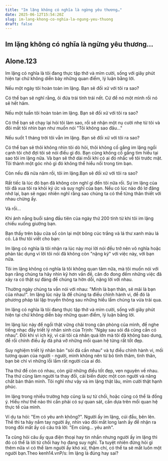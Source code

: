 ```yaml
---
title: "Im lặng không có nghĩa là ngừng yêu thương…"
date: 2025-06-12T15:54:20Z
slug: im-lang-khong-co-nghia-la-ngung-yeu-thuong
draft: false
---
```


## Im lặng không có nghĩa là ngừng yêu thương…

## Alone.123

Im lặng có nghĩa là tôi đang thực tập thở và mỉm cười, sống với giây phút hiện tại chứ không diễn bày những quan điểm, lý luận bằng lời.

Nếu một ngày tôi hoàn toàn im lặng. Bạn sẽ đối xử với tôi ra sao?
 
Có thể bạn sẽ nghĩ rằng, ôi đứa trái tính trái nết. Cứ để nó một mình rồi nó sẽ hết hâm.
 
Nếu một tuần tôi hoàn toàn im lặng. Bạn sẽ đối xử với tôi ra sao?
 
Có thể bạn sẽ chạy lại hỏi tôi làm sao, rồi sẽ nhận một nụ cười nhẹ từ tôi và đôi mắt tôi nhìn bạn như muốn nói "Tôi không sao đâu..."
 
Nếu suốt 1 tháng trời tôi vẫn im lặng. Bạn sẽ đối xử với tôi ra sao?
 
Có thể bạn sẽ thôi không nhìn tôi dò hỏi, thôi không cố gắng im lặng ngồi cạnh tôi chờ đợi tôi sẽ nói điều gì đó. Bạn cũng không cố gắng tìm hiều tại sao tôi im lặng nữa. Và bạn sẽ thở dài mỗi khi có ai đó nhắc về tôi trước mặt. Tôi thành một góc nhỏ gì đó không thể hiểu nối trong tim bạn.
 
Còn nếu đã nửa năm rồi, tôi im lặng.Bạn sẽ đối xử với tôi ra sao?
 
Rất tiếc là lúc đó bạn đã không còn nghĩ gì đến tôi nữa rồi. Sự im lặng của tôi đã xua tôi ra khỏi ký ức và suy nghĩ của bạn. Nếu có lúc nào đó lơ đãng nhớ lại, bạn sẽ ngạc nhiên nghĩ rằng sao chúng ta có thể từng thân thiết với nhau chừng ấy.

Và rồi...
 
Khi ánh nắng buổi sáng đầu tiên của ngày thứ 200 tính từ khi tôi im lặng chiếu xuống giường bạn.
 
Bạn thấy trên bậu cửa sổ còn lại một bông cúc trắng và lá thư xanh màu lá cỏ. Lá thư tôi viết cho bạn:

Im lặng có nghĩa là tôi nhận ra lúc này mọi lời nói đều trở nên vô nghĩa hoặc phản tác dụng vì lời tôi nói đã không còn "nặng ký" với việc này, với bạn nữa.
 
Tôi im lặng không có nghĩa là tôi không quan tâm nữa, mà tôi muốn nói với bạn rằng chúng ta hãy nhìn kỹ hơn vấn đề, cân đo đong đếm những việc đã xảy ra có thật sự đáng để chúng ta hờn dỗi, nặng lời với nhau.
 
Thường ngày chúng ta vẫn nói với nhau: "Mình là bạn thân, sẽ mãi là bạn của nhau!". Im lặng lúc này là để chúng ta điều chỉnh hành vi, để đó là phương pháp tái lập truyền thông sau những hiểu lầm chúng ta vừa trải qua.
 
Im lặng có nghĩa là tôi đang thực tập thở và mỉm cười, sống với giây phút hiện tại chứ không diễn bày những quan điểm, lý luận bằng lời.
 
Im lặng lúc này để ngồi thật vững chãi trong căn phòng của mình, để nghe tiếng nhạc đầy triết lý nhân sinh của Trịnh: "Ngày sau sỏi đá cũng cần có nhau". Đôi khi vì ích kỷ, vì cái tôi cá nhân quá lớn mà tôi đã không bao dung, để rồi chính điều ấy đã phá vỡ những mối quan hệ từng rất tốt đẹp.
 
Suy nghiệm triết lý nhân bản "sỏi đá cần nhau" và tự điều chỉnh hành vi, mối tương quan của người - người, mình không nên từ bỏ tình thâm, tình thân, bạn bè chỉ vì những lỗi lầm rất người của ai đó.


 
Tha thứ để còn có nhau, còn giữ những điều tốt đẹp, vẹn nguyên về nhau. Tha thứ cũng làm người ta thay đổi, cải biến được một con người và nâng chất bản thân mình. Tôi nghĩ như vậy và im lặng thật lâu, mỉm cười thật hạnh phúc.
 
Im lặng trong nhiều trường hợp cũng là sự từ chối, hoặc cũng có thể là đồng ý. Hiểu như thế nào thì cần phải có sự quan sát, cần dựa trên mối quan hệ thực tế của mình.
 
Ví dụ ta hỏi: "Em có yêu anh không?". Người ấy im lặng, cúi đầu, bẽn lẽn. Thế thì ta hãy nắm tay người ấy, nhìn vào đôi mắt long lanh ấy để nhận ra trong đôi mắt ấy có câu trả lời: "Em cũng... yêu anh".
 
Ta cũng hỏi câu ấy qua điện thoại hay tin nhắn nhưng người ấy im lặng thì đó có thể là lời từ chối hay họ đang suy nghĩ. Ta tuyệt nhiên đừng hỏi gì thêm nữa vì có thể làm người ấy khó xử, thậm chí, có thể ta sẽ mất luôn một người bạn.Theo kenh14.vnP/s: Im lặng là đúng hay sai?